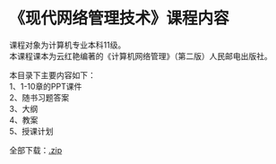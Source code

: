 《现代网络管理技术》课程内容
====


课程对象为计算机专业本科11级。   
本课程课本为云红艳编著的《计算机网络管理》（第二版）人民邮电出版社。  
   
本目录下主要内容如下：  
1、1-10章的PPT课件   
2、随书习题答案    
3、大纲    
4、教案   
5、授课计划  
   
全部下载：[.zip](https://github.com/onpm/2014/archive/master.zip "全部文件")   

